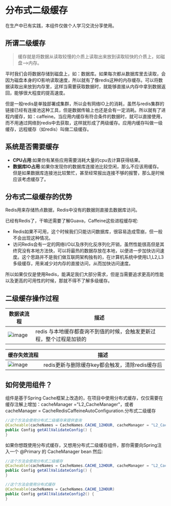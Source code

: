 # 分布式二级缓存

在生产中已有实践，本组件仅做个人学习交流分享使用。

## 所谓二级缓存
> 缓存就是将数据从读取较慢的介质上读取出来放到读取较快的介质上，如磁盘-->内存。

平时我们会将数据存储到磁盘上，如：数据库。如果每次都从数据库里去读取，会因为磁盘本身的IO影响读取速度，所以就有了像redis这种的内存缓存。可以将数据读取出来放到内存里，这样当需要获取数据时，就能够直接从内存中拿到数据返回，能够很大程度的提高速度。

但是一般redis是单独部署成集群，所以会有网络IO上的消耗，虽然与redis集群的链接已经有连接池这种工具，但是数据传输上也还是会有一定消耗。所以就有了进程内缓存，如：caffeine。当应用内缓存有符合条件的数据时，就可以直接使用，而不用通过网络到redis中去获取，这样就形成了两级缓存。应用内缓存叫做一级缓存，远程缓存（如redis）叫做二级缓存。

## 系统是否需要缓存

- **CPU占用**:如果你有某些应用需要消耗大量的cpu去计算获得结果。
- **数据库IO占用**:如果你发现你的数据库连接池比较空闲，那么不应该用缓存。但是如果数据库连接池比较繁忙，甚至经常报出连接不够的报警，那么是时候应该考虑缓存了。

## 分布式二级缓存的优势

Redis用来存储热点数据，Redis中没有的数据则直接去数据库访问。

已经有Redis了，干嘛还需要了解Guava，Caffeine这些进程缓存呢:

- Redis如果不可用，这个时候我们只能访问数据库，很容易造成雪崩，但一般不会出现这种情况。
- 访问Redis会有一定的网络I/O以及序列化反序列化开销，虽然性能很高但是其终究没有本地方法快，可以将最热的数据存放在本地，以便进一步加快访问速度。这个思路并不是我们做互联网架构独有的，在计算机系统中使用L1,L2,L3多级缓存，用来减少对内存的直接访问，从而加快访问速度。

所以如果仅仅是使用Redis，能满足我们大部分需求，但是当需要追求更高的性能以及更高的可用性的时候，那就不得不了解多级缓存。

## 二级缓存操作过程

数据读流程 | 描述
---|---
![image](http://axin-soochow.oss-cn-hangzhou.aliyuncs.com/21-10/lock.png)| redis 与本地缓存都查询不到值的时候，会触发更新过程，整个过程是加锁的


缓存失效流程 | 描述
---|---
![image](http://axin-soochow.oss-cn-hangzhou.aliyuncs.com/21-10/shixiao.png)| redis更新与删除缓存key都会触发，清除redis缓存后


## 如何使用组件？

组件是基于Spring Cache框架上改造的，在项目中使用分布式缓存，仅仅需要在缓存注解上增加：cacheManager ="L2_CacheManager"，或者 cacheManager = CacheRedisCaffeineAutoConfiguration.分布式二级缓存


```Java
//这个方法会使用分布式二级缓存来提供查询
@Cacheable(cacheNames = CacheNames.CACHE_12HOUR, cacheManager = "L2_CacheManager")
public Config getAllValidateConfig() { 
}
```

如果你想既使用分布式缓存，又想用分布式二级缓存组件，那你需要向Spring注入一个 @Primary 的 CacheManager bean 然后:

```Java
//这个方法会使用分布式二级缓存
@Cacheable(cacheNames = CacheNames.CACHE_12HOUR, cacheManager = "L2_CacheManager")
public Config getAllValidateConfig() {
}

//这个方法会使用分布式缓存
@Cacheable(cacheNames = CacheNames.CACHE_12HOUR)
public Config getAllValidateConfig2() {
}
```


